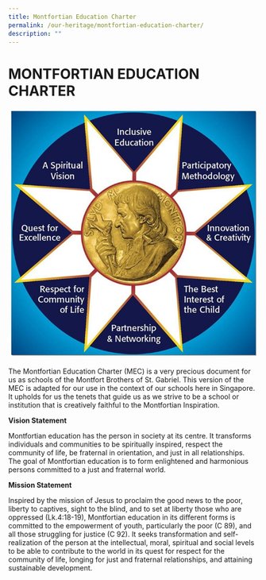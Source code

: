 ```yaml
---
title: Montfortian Education Charter
permalink: /our-heritage/montfortian-education-charter/
description: ""
---
```

# **MONTFORTIAN EDUCATION CHARTER**

![](/images/Our%20Heritage/Montfortian%20Education%20Charter.png)

The Montfortian Education Charter (MEC) is a very precious document for us as schools of the Montfort Brothers of St. Gabriel. This version of the MEC is adapted for our use in the context of our schools here in Singapore. It upholds for us the tenets that guide us as we strive to be a school or institution that is creatively faithful to the Montfortian Inspiration.

**Vision Statement**

Montfortian education has the person in society at its centre. It transforms individuals and communities to be spiritually inspired, respect the community of life, be fraternal in orientation, and just in all relationships. The goal of Montfortian education is to form enlightened and harmonious persons committed to a just and fraternal world.

**Mission Statement**

Inspired by the mission of Jesus to proclaim the good news to the poor, liberty to captives, sight to the blind, and to set at liberty those who are oppressed (Lk.4:18-19), Montfortian education in its different forms is committed to the empowerment of youth, particularly the poor (C 89), and all those struggling for justice (C 92). It seeks transformation and self-realization of the person at the intellectual, moral, spiritual and social levels to be able to contribute to the world in its quest for respect for the community of life, longing for just and fraternal relationships, and attaining sustainable development.